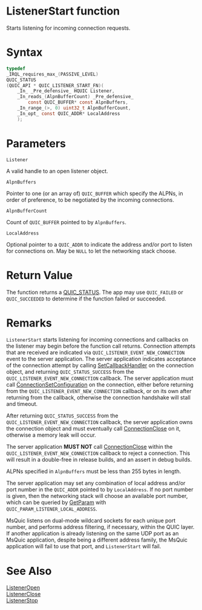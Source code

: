 ListenerStart function
======

Starts listening for incoming connection requests.

# Syntax

```C
typedef
_IRQL_requires_max_(PASSIVE_LEVEL)
QUIC_STATUS
(QUIC_API * QUIC_LISTENER_START_FN)(
    _In_ _Pre_defensive_ HQUIC Listener,
    _In_reads_(AlpnBufferCount) _Pre_defensive_
        const QUIC_BUFFER* const AlpnBuffers,
    _In_range_(>, 0) uint32_t AlpnBufferCount,
    _In_opt_ const QUIC_ADDR* LocalAddress
    );
```

# Parameters

`Listener`

A valid handle to an open listener object.

`AlpnBuffers`

Pointer to one (or an array of) `QUIC_BUFFER` which specify the ALPNs, in order of preference, to be negotiated by the incoming connections.

`AlpnBufferCount`

Count of `QUIC_BUFFER` pointed to by `AlpnBuffers`.

`LocalAddress`

Optional pointer to a `QUIC_ADDR` to indicate the address and/or port to listen for connections on. May be `NULL` to let the networking stack choose.

# Return Value

The function returns a [QUIC_STATUS](QUIC_STATUS.md). The app may use `QUIC_FAILED` or `QUIC_SUCCEEDED` to determine if the function failed or succeeded.

# Remarks

`ListenerStart` starts listening for incoming connections and callbacks on the listener may begin before the function call returns. Connection attempts that are received are indicated via `QUIC_LISTENER_EVENT_NEW_CONNECTION` event to the server application. The server application indicates acceptance of the connection attempt by calling [SetCallbackHandler](SetCallbackHandler.md) on the connection object, and returning `QUIC_STATUS_SUCCESS` from the `QUIC_LISTENER_EVENT_NEW_CONNECTION` callback. The server application must call [ConnectionSetConfiguration](ConnectionSetConfiguration.md) on the connection, either before returning from the `QUIC_LISTENER_EVENT_NEW_CONNECTION` callback, or on its own after returning from the callback, otherwise the connection handshake will stall and timeout.

After returning `QUIC_STATUS_SUCCESS` from the `QUIC_LISTENER_EVENT_NEW_CONNECTION` callback, the server application owns the connection object and must eventually call [ConnectionClose](ConnectionClose.md) on it, otherwise a memory leak will occur.

The server application **MUST NOT** call [ConnectionClose](ConnectionClose.md) within the `QUIC_LISTENER_EVENT_NEW_CONNECTION` callback to reject a connection. This will result in a double-free in release builds, and an assert in debug builds.

ALPNs specified in `AlpnBuffers` must be less than 255 bytes in length.

The server application may set any combination of local address and/or port number in the `QUIC_ADDR` pointed to by `LocalAddress`. If no port number is given, then the networking stack will choose an available port number, which can be queried by [GetParam](GetParam.md) with `QUIC_PARAM_LISTENER_LOCAL_ADDRESS`.

MsQuic listens on dual-mode wildcard sockets for each unique port number, and performs address filtering, if necessary, within the QUIC layer. If another application is already listening on the same UDP port as an MsQuic application, despite being a different address family, the MsQuic application will fail to use that port, and `ListenerStart` will fail.

# See Also

[ListenerOpen](ListenerOpen.md)<br>
[ListenerClose](ListenerClose.md)<br>
[ListenerStop](ListenerStop.md)<br>
